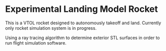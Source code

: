 # Experimental Landing Model Rocket

This is a VTOL rocket designed to autonomously takeoff and land.
Currently only rocket simulation system is in progress.

Using a ray tracing algorithm to determine exterior STL surfaces in order to run flight simulation software.
